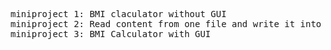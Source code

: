 
<pre>
miniproject 1: BMI claculator without GUI
miniproject 2: Read content from one file and write it into another file. (only using bytestream classes)
miniproject 3: BMI Calculator with GUI
</pre>
